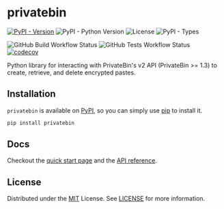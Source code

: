 # privatebin

[![PyPI - Version](https://img.shields.io/pypi/v/privatebin?link=https%3A%2F%2Fpypi.org%2Fproject%2Fprivatebin%2F)](https://pypi.org/project/privatebin/)
![PyPI - Python Version](https://img.shields.io/pypi/pyversions/privatebin)
![License](https://img.shields.io/github/license/Ravencentric/privatebin)
![PyPI - Types](https://img.shields.io/pypi/types/privatebin)

![GitHub Build Workflow Status](https://img.shields.io/github/actions/workflow/status/Ravencentric/privatebin/release.yml)
![GitHub Tests Workflow Status](https://img.shields.io/github/actions/workflow/status/ravencentric/privatebin/tests.yml?label=tests)
[![codecov](https://codecov.io/gh/Ravencentric/privatebin/graph/badge.svg?token=L1ZPQCVNDG)](https://codecov.io/gh/Ravencentric/privatebin)

Python library for interacting with PrivateBin's v2 API (PrivateBin >= 1.3) to create, retrieve, and delete encrypted pastes.

## Installation

`privatebin` is available on [PyPI](https://pypi.org/project/privatebin/), so you can simply use [pip](https://github.com/pypa/pip) to install it.

```sh
pip install privatebin
```

## Docs

Checkout the [quick start page](https://privatebin.ravencentric.cc/quick-start/) and the [API reference](https://privatebin.ravencentric.cc/api-reference/parser/).

## License

Distributed under the [MIT](https://choosealicense.com/licenses/mit/) License. See [LICENSE](https://github.com/Ravencentric/privatebin/blob/main/LICENSE) for more information.